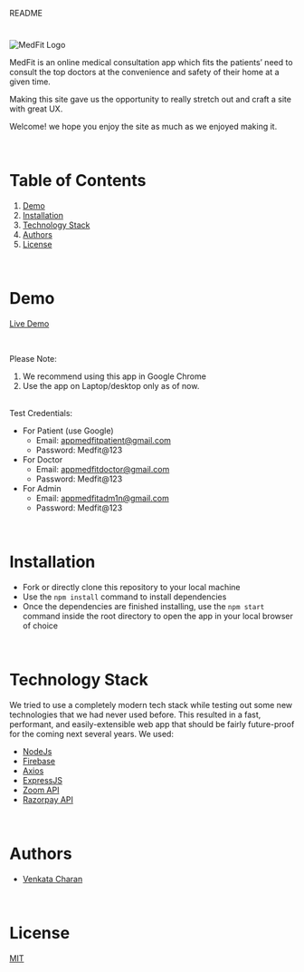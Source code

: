 README

#

![MedFit Logo](https://images.squarespace-cdn.com/content/v1/57d94febf7e0aba89b07f9bb/1474459898228-1PZLXY8NRZQCC1L9AUPU/92238_MPS_Logo_SG_final.png?format=100w)

MedFit is an online medical consultation app which fits the patients’ need to consult the top doctors at the convenience and safety of their home at a given time.

Making this site gave us the opportunity to really stretch out and craft a site with great UX.

Welcome! we hope you enjoy the site as much as we enjoyed making it.

<br/>

# Table of Contents

1. [Demo](#demo)
2. [Installation](#installation)
3. [Technology Stack](#technology-stack)
4. [Authors](#authors)
5. [License](#license)

<br/>

# Demo

[Live Demo](http://appmedfit.s3-website.us-east-2.amazonaws.com/)

<br/>

Please Note:

1. We recommend using this app in Google Chrome
2. Use the app on Laptop/desktop only as of now.

<br/>
Test Credentials:

- For Patient (use Google)
  - Email: appmedfitpatient@gmail.com
  - Password: Medfit@123
- For Doctor
  - Email: appmedfitdoctor@gmail.com
  - Password: Medfit@123
- For Admin
  - Email: appmedfitadm1n@gmail.com
  - Password: Medfit@123
    <br/>

<br/>

# Installation

- Fork or directly clone this repository to your local machine
- Use the `npm install` command to install dependencies
- Once the dependencies are finished installing, use the `npm start` command inside the root directory to open the app in your local browser of choice

<br/>

# Technology Stack

We tried to use a completely modern tech stack while testing out some new technologies that we had never used before. This resulted in a fast, performant, and easily-extensible web app that should be fairly future-proof for the coming next several years. We used:

- [NodeJs](https://nodejs.org/en/docs/)
- [Firebase](https://firebase.google.com/docs)
- [Axios](https://axios-http.com/docs/intro)
- [ExpressJS](https://expressjs.com/)
- [Zoom API](https://marketplace.zoom.us/docs/api-reference/zoom-api)
- [Razorpay API](https://razorpay.com/docs/)

<br/>

# Authors

- [Venkata Charan](https://github.com/charan-kanaparthi)

<br/>

# License

[MIT](https://opensource.org/licenses/MIT)
